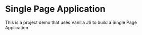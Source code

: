 # Single Page Application

This is a project demo that uses Vanilla JS to build a Single Page Application.